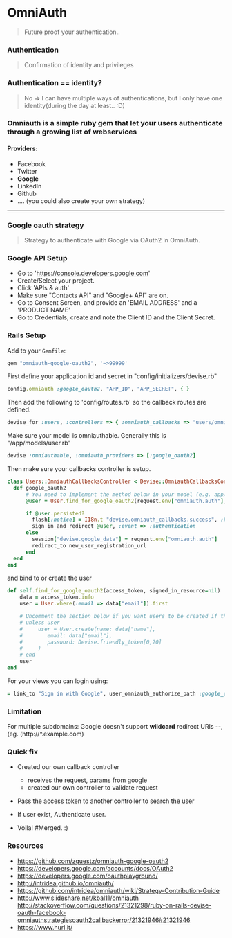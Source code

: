 # OmniAuth
  > Future proof  your authentication..

### Authentication
  > Confirmation of identity and privileges

### Authentication == identity?
  > No => I can have multiple ways of authentications,
  but I only have one identity(during the day at least.. :D)


### Omniauth is a simple ruby gem that let your users authenticate through a growing list of webservices


#### Providers:
  * Facebook
  * Twitter
  * __Google__
  * LinkedIn
  * Github
  * .... (you could also create your own strategy)

---------

### Google oauth strategy
> Strategy to authenticate with Google via OAuth2 in OmniAuth.






### Google API Setup
  * Go to 'https://console.developers.google.com'
  * Create/Select your project.
  * Click 'APIs & auth'
  * Make sure "Contacts API" and "Google+ API" are on.
  * Go to Consent Screen, and provide an 'EMAIL ADDRESS' and a 'PRODUCT NAME'
  * Go to Credentials, create and note the Client ID and the Client Secret.



### Rails Setup

Add to your `Gemfile`:

```ruby
gem "omniauth-google-oauth2", '~>99999'
```


First define your application id and secret in "config/initializers/devise.rb"



```ruby
config.omniauth :google_oauth2, "APP_ID", "APP_SECRET", { }
```

Then add the following to 'config/routes.rb' so the callback routes are defined.

```ruby
devise_for :users, :controllers => { :omniauth_callbacks => "users/omniauth_callbacks" }
```

Make sure your model is omniauthable. Generally this is "/app/models/user.rb"

```ruby
devise :omniauthable, :omniauth_providers => [:google_oauth2]
```

Then make sure your callbacks controller is setup.

```ruby
class Users::OmniauthCallbacksController < Devise::OmniauthCallbacksController
  def google_oauth2
      # You need to implement the method below in your model (e.g. app/models/user.rb)
      @user = User.find_for_google_oauth2(request.env["omniauth.auth"], current_user)

      if @user.persisted?
        flash[:notice] = I18n.t "devise.omniauth_callbacks.success", :kind => "Google"
        sign_in_and_redirect @user, :event => :authentication
      else
        session["devise.google_data"] = request.env["omniauth.auth"]
        redirect_to new_user_registration_url
      end
  end
end
```

and bind to or create the user

```ruby
def self.find_for_google_oauth2(access_token, signed_in_resource=nil)
    data = access_token.info
    user = User.where(:email => data["email"]).first

    # Uncomment the section below if you want users to be created if they don't exist
    # unless user
    #     user = User.create(name: data["name"],
    #        email: data["email"],
    #        password: Devise.friendly_token[0,20]
    #     )
    # end
    user
end
```

For your views you can login using:

```ruby
= link_to "Sign in with Google", user_omniauth_authorize_path :google_oauth2
```



### Limitation

For multiple subdomains: Google doesn't support __wildcard__ redirect URIs --, (eg.  (http://*.example.com)

### Quick fix
  * Created our own callback controller
    * receives the request, params from google
    * created our own controller to validate request
  * Pass the access token to another controller to search the user
  * If user exist, Authenticate user.

  * Voila! #Merged. :)


### Resources
  * https://github.com/zquestz/omniauth-google-oauth2
  * https://developers.google.com/accounts/docs/OAuth2
  * https://developers.google.com/oauthplayground/
  * http://intridea.github.io/omniauth/
  * https://github.com/intridea/omniauth/wiki/Strategy-Contribution-Guide
  * http://www.slideshare.net/kbal11/omniauth
  http://stackoverflow.com/questions/21321298/ruby-on-rails-devise-oauth-facebook-omniauthstrategiesoauth2callbackerror/21321946#21321946
  * https://www.hurl.it/







